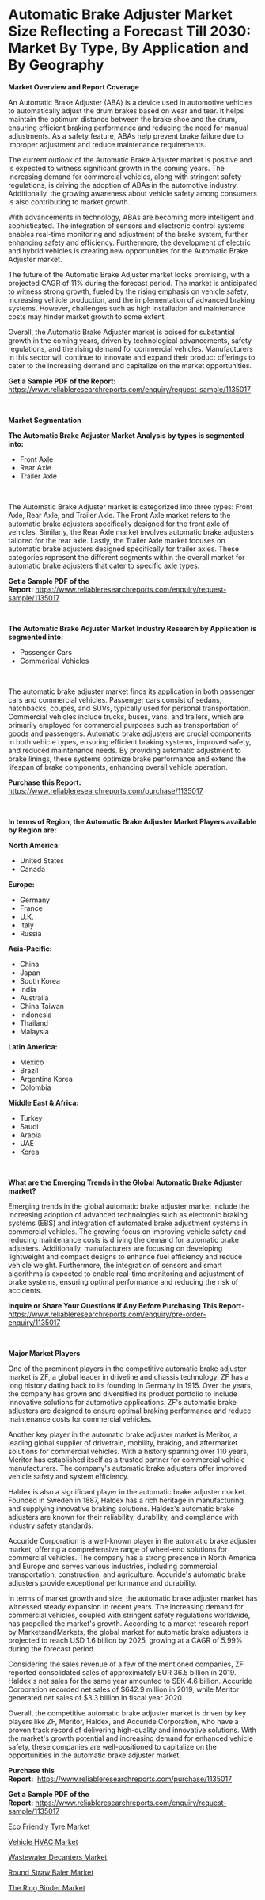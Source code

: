 <p><h1>Automatic Brake Adjuster Market Size Reflecting a Forecast Till 2030: Market By Type, By Application and By Geography</h1></p><p><strong>Market Overview and Report Coverage</strong></p>
<p><p>An Automatic Brake Adjuster (ABA) is a device used in automotive vehicles to automatically adjust the drum brakes based on wear and tear. It helps maintain the optimum distance between the brake shoe and the drum, ensuring efficient braking performance and reducing the need for manual adjustments. As a safety feature, ABAs help prevent brake failure due to improper adjustment and reduce maintenance requirements.</p><p>The current outlook of the Automatic Brake Adjuster market is positive and is expected to witness significant growth in the coming years. The increasing demand for commercial vehicles, along with stringent safety regulations, is driving the adoption of ABAs in the automotive industry. Additionally, the growing awareness about vehicle safety among consumers is also contributing to market growth.</p><p>With advancements in technology, ABAs are becoming more intelligent and sophisticated. The integration of sensors and electronic control systems enables real-time monitoring and adjustment of the brake system, further enhancing safety and efficiency. Furthermore, the development of electric and hybrid vehicles is creating new opportunities for the Automatic Brake Adjuster market.</p><p>The future of the Automatic Brake Adjuster market looks promising, with a projected CAGR of 11% during the forecast period. The market is anticipated to witness strong growth, fueled by the rising emphasis on vehicle safety, increasing vehicle production, and the implementation of advanced braking systems. However, challenges such as high installation and maintenance costs may hinder market growth to some extent.</p><p>Overall, the Automatic Brake Adjuster market is poised for substantial growth in the coming years, driven by technological advancements, safety regulations, and the rising demand for commercial vehicles. Manufacturers in this sector will continue to innovate and expand their product offerings to cater to the increasing demand and capitalize on the market opportunities.</p></p>
<p><strong>Get a Sample PDF of the Report:</strong> <a href="https://www.reliableresearchreports.com/enquiry/request-sample/1135017">https://www.reliableresearchreports.com/enquiry/request-sample/1135017</a></p>
<p>&nbsp;</p>
<p><strong>Market Segmentation</strong></p>
<p><strong>The Automatic Brake Adjuster Market Analysis by types is segmented into:</strong></p>
<p><ul><li>Front Axle</li><li>Rear Axle</li><li>Trailer Axle</li></ul></p>
<p>&nbsp;</p>
<p><p>The Automatic Brake Adjuster market is categorized into three types: Front Axle, Rear Axle, and Trailer Axle. The Front Axle market refers to the automatic brake adjusters specifically designed for the front axle of vehicles. Similarly, the Rear Axle market involves automatic brake adjusters tailored for the rear axle. Lastly, the Trailer Axle market focuses on automatic brake adjusters designed specifically for trailer axles. These categories represent the different segments within the overall market for automatic brake adjusters that cater to specific axle types.</p></p>
<p><strong>Get a Sample PDF of the Report:</strong>&nbsp;<a href="https://www.reliableresearchreports.com/enquiry/request-sample/1135017">https://www.reliableresearchreports.com/enquiry/request-sample/1135017</a></p>
<p>&nbsp;</p>
<p><strong>The Automatic Brake Adjuster Market Industry Research by Application is segmented into:</strong></p>
<p><ul><li>Passenger Cars</li><li>Commerical Vehicles</li></ul></p>
<p>&nbsp;</p>
<p><p>The automatic brake adjuster market finds its application in both passenger cars and commercial vehicles. Passenger cars consist of sedans, hatchbacks, coupes, and SUVs, typically used for personal transportation. Commercial vehicles include trucks, buses, vans, and trailers, which are primarily employed for commercial purposes such as transportation of goods and passengers. Automatic brake adjusters are crucial components in both vehicle types, ensuring efficient braking systems, improved safety, and reduced maintenance needs. By providing automatic adjustment to brake linings, these systems optimize brake performance and extend the lifespan of brake components, enhancing overall vehicle operation.</p></p>
<p><strong>Purchase this Report:</strong>&nbsp; <a href="https://www.reliableresearchreports.com/purchase/1135017">https://www.reliableresearchreports.com/purchase/1135017</a></p>
<p>&nbsp;</p>
<p><strong>In terms of Region, the Automatic Brake Adjuster Market Players available by Region are:</strong></p>
<p>
    <p> <strong> North America: </strong>
        <ul>
            <li>United States</li>
            <li>Canada</li>
        </ul>
        </p> 
    <p> <strong> Europe: </strong>
        <ul>
            <li>Germany</li>
            <li>France</li>
            <li>U.K.</li>
            <li>Italy</li>
            <li>Russia</li>
        </ul>
        </p> 
    <p> <strong> Asia-Pacific: </strong>
        <ul>
            <li>China</li>
            <li>Japan</li>
            <li>South Korea</li>
            <li>India</li>
            <li>Australia</li>
            <li>China Taiwan</li>
            <li>Indonesia</li>
            <li>Thailand</li>
            <li>Malaysia</li>
        </ul>
        </p> 
    <p> <strong> Latin America: </strong>
        <ul>
            <li>Mexico</li>
            <li>Brazil</li>
            <li>Argentina Korea</li>
            <li>Colombia</li>
        </ul>
        </p> 
    <p> <strong> Middle East & Africa: </strong>
        <ul>
            <li>Turkey</li>
            <li>Saudi</li>
            <li>Arabia</li>
            <li>UAE</li>
            <li>Korea</li>
        </ul>
    </p>
    </p>
<p>&nbsp;</p>
<p><strong>What are the Emerging Trends in the Global Automatic Brake Adjuster market?</strong></p>
<p><p>Emerging trends in the global automatic brake adjuster market include the increasing adoption of advanced technologies such as electronic braking systems (EBS) and integration of automated brake adjustment systems in commercial vehicles. The growing focus on improving vehicle safety and reducing maintenance costs is driving the demand for automatic brake adjusters. Additionally, manufacturers are focusing on developing lightweight and compact designs to enhance fuel efficiency and reduce vehicle weight. Furthermore, the integration of sensors and smart algorithms is expected to enable real-time monitoring and adjustment of brake systems, ensuring optimal performance and reducing the risk of accidents.</p></p>
<p><strong>Inquire or Share Your Questions If Any Before Purchasing This Report</strong>- <a href="https://www.reliableresearchreports.com/enquiry/pre-order-enquiry/1135017">https://www.reliableresearchreports.com/enquiry/pre-order-enquiry/1135017</a></p>
<p>&nbsp;</p>
<p><strong>Major Market Players</strong></p>
<p><p>One of the prominent players in the competitive automatic brake adjuster market is ZF, a global leader in driveline and chassis technology. ZF has a long history dating back to its founding in Germany in 1915. Over the years, the company has grown and diversified its product portfolio to include innovative solutions for automotive applications. ZF's automatic brake adjusters are designed to ensure optimal braking performance and reduce maintenance costs for commercial vehicles.</p><p>Another key player in the automatic brake adjuster market is Meritor, a leading global supplier of drivetrain, mobility, braking, and aftermarket solutions for commercial vehicles. With a history spanning over 110 years, Meritor has established itself as a trusted partner for commercial vehicle manufacturers. The company's automatic brake adjusters offer improved vehicle safety and system efficiency.</p><p>Haldex is also a significant player in the automatic brake adjuster market. Founded in Sweden in 1887, Haldex has a rich heritage in manufacturing and supplying innovative braking solutions. Haldex's automatic brake adjusters are known for their reliability, durability, and compliance with industry safety standards.</p><p>Accuride Corporation is a well-known player in the automatic brake adjuster market, offering a comprehensive range of wheel-end solutions for commercial vehicles. The company has a strong presence in North America and Europe and serves various industries, including commercial transportation, construction, and agriculture. Accuride's automatic brake adjusters provide exceptional performance and durability.</p><p>In terms of market growth and size, the automatic brake adjuster market has witnessed steady expansion in recent years. The increasing demand for commercial vehicles, coupled with stringent safety regulations worldwide, has propelled the market's growth. According to a market research report by MarketsandMarkets, the global market for automatic brake adjusters is projected to reach USD 1.6 billion by 2025, growing at a CAGR of 5.99% during the forecast period.</p><p>Considering the sales revenue of a few of the mentioned companies, ZF reported consolidated sales of approximately EUR 36.5 billion in 2019. Haldex's net sales for the same year amounted to SEK 4.6 billion. Accuride Corporation recorded net sales of $642.9 million in 2019, while Meritor generated net sales of $3.3 billion in fiscal year 2020.</p><p>Overall, the competitive automatic brake adjuster market is driven by key players like ZF, Meritor, Haldex, and Accuride Corporation, who have a proven track record of delivering high-quality and innovative solutions. With the market's growth potential and increasing demand for enhanced vehicle safety, these companies are well-positioned to capitalize on the opportunities in the automatic brake adjuster market.</p></p>
<p><strong>Purchase this Report:</strong>&nbsp;&nbsp;<a href="https://www.reliableresearchreports.com/purchase/1135017">https://www.reliableresearchreports.com/purchase/1135017</a></p>
<p></p>
<p><strong>Get a Sample PDF of the Report:</strong>&nbsp;<a href="https://www.reliableresearchreports.com/enquiry/request-sample/1135017">https://www.reliableresearchreports.com/enquiry/request-sample/1135017</a></p>
<p><p><a href="https://github.com/sofayahoo2023/Market-Research-Report-List-1/blob/main/eco-friendly-tyre-market.md">Eco Friendly Tyre Market</a></p><p><a href="https://github.com/vimar16th/Market-Research-Report-List-1/blob/main/vehicle-hvac-market.md">Vehicle HVAC Market</a></p><p><a href="https://www.linkedin.com/pulse/wastewater-decanters-market-size-2023-2030-global-industrial-nvlwe/">Wastewater Decanters Market</a></p><p><a href="https://www.linkedin.com/pulse/round-straw-baler-market-research-report-unlocks-analysis-4t6le/">Round Straw Baler Market</a></p><p><a href="https://medium.com/@noelkunzei1/the-ring-binder-market-size-cagr-trends-2024-2030-99cbfe597533">The Ring Binder Market</a></p></p>